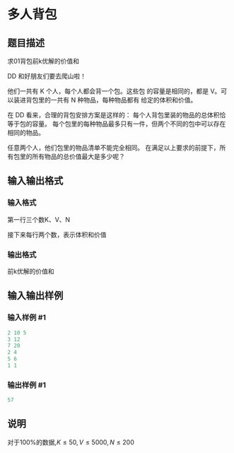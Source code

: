 # 多人背包

## 题目描述

求01背包前k优解的价值和

DD 和好朋友们要去爬山啦！

他们一共有 K 个人，每个人都会背一个包。这些包 的容量是相同的，都是 V。可以装进背包里的一共有 N 种物品，每种物品都有 给定的体积和价值。

在 DD 看来，合理的背包安排方案是这样的： 每个人背包里装的物品的总体积恰等于包的容量。 每个包里的每种物品最多只有一件，但两个不同的包中可以存在相同的物品。

任意两个人，他们包里的物品清单不能完全相同。 在满足以上要求的前提下，所有包里的所有物品的总价值最大是多少呢？ 

## 输入输出格式

### 输入格式

第一行三个数K、V、N

接下来每行两个数，表示体积和价值

### 输出格式

前k优解的价值和

## 输入输出样例

### 输入样例 #1

```cpp
2 10 5
3 12
7 20
2 4
5 6
1 1
```


### 输出样例 #1

```cpp
57
```


## 说明

对于100%的数据,$K\le 50,V\le 5000,N\le 200$

